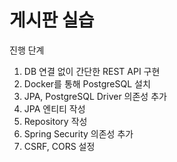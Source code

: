 # 게시판 실습

진행 단계
1. DB 연결 없이 간단한 REST API 구현
2. Docker를 통해 PostgreSQL 설치
3. JPA, PostgreSQL Driver 의존성 추가
4. JPA 엔티티 작성
5. Repository 작성
6. Spring Security 의존성 추가
7. CSRF, CORS 설정
